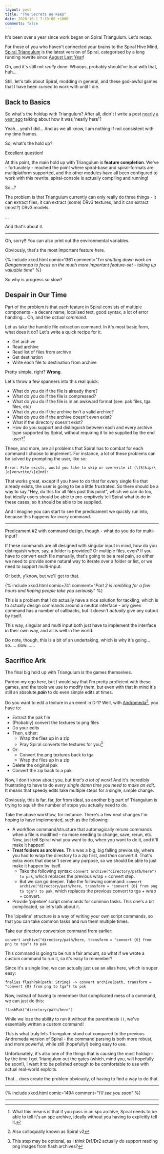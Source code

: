 ```yaml
---
layout: post
title: "The Secrets We Keep"
date: 2020-10-1 7:10:00 +1000
comments: false
---
```


It's been over a year since work began on Spiral Triangulum. Let's recap.

<!-- more -->

For those of you who haven't connected your brains to the Spiral Hive Mind, [Spiral Triangulum](https://wiki.spiralframework.info/Version_History#Spiral_-_Triangulum) is the latest version of Spiral, categorised by a long running rewrite since [August Last Year](https://github.com/SpiralFramework/Spiral/commit/b78e071866cf70d3b77dc11d71751dd477955b5a)!

Oh, and it's still not *really* done. Whoops, probably should've lead with that, huh...

Still, let's talk about Spiral, modding in general, and these god-awful games that I have been cursed to work with until I die.

## Back to Basics

So what's the holdup with Triangulum? After all, didn't I write a post [nearly a year ago](/2019/11/Where-Are-They-Now) talking about how it was 'nearly here'?

Yeah... yeah I did... And as we all know, I am nothing if not consistent with my time frames. 

So, what's the hold up?

Excellent question!

At this point, the main hold up with Triangulum is **feature completion**. We've - fortunately - reached the point where spiral-base and spiral-formats are multiplatform supported, and the other modules have all been configured to work with this rewrite. spiral-console is actually compiling and running!

So...?

The problem is that Triangulum currently can only really do three things - it can extract files, it can extract (some) DRv3 textures, and it can extract (most?) DRv3 models.

...

And that's about it.

---

Oh, sorry!! You can also print out the environmental variables.

Obviously, that's the most important feature here.

{% include xkcd.html comic=1361 comment="*I'm shutting down work on Danganronpa to focus on the much more important feature-set - taking up valuable time*" %}

So why is progress so slow?

## Despair in Our Time

Part of the problem is that each feature in Spiral consists of multiple components - a decent name, localised text, good syntax, a lot of error handling... Oh, and the *actual command*.

Let us take the humble file extraction command. In it's most basic form, what does it do? Let's write a quick recipe for it.

- Get archive
- Read archive
- Read list of files from archive
- Get destination
- Write each file to destination from archive

Pretty simple, right? **Wrong**.

Let's throw a few spanners into this real quick:
- What do you do if the file is already there?
- What do you do if the file is compressed?
- What do you do if the file is in an awkward format (see: pak files, tga files, etc)
- What do you do if the archive isn't a valid archive?
- What do you do if the archive doesn't even exist?
- What if the directory doesn't exist?
- How do you support and distinguish between each and every archive type supported by Spiral, without requiring it to be supplied by the end user?[^archive-end-user]

These, and more, are all problems that Spiral has to combat for each command I choose to implement. For instance, a lot of these problems can be solved by prompting the user, like so:

`Error: File exists, would you like to skip or overwrite it (\[S]kip/\[o]verwrite/\[e]nd): `

That works great, except if you have to do that for every single file that already exists, the user is going to be a little frustrated. So there should be a way to say "Hey, do this for all files past this point", which we can do too, but ideally users should be able to pre-emptively tell Spiral what to do in these cases, so it should be able to be supplied.

And I imagine you can start to see the predicament we quickly run into, because this happens for *every* command.

---

Predicament #2 with command design, though - what do you do for multi-input?

If these commands are all designed with singular input in mind, how do you distinguish when, say, a folder is provided? Or multiple files, even? If you have to convert each file manually, that's going to be a real pain, so either we need to provide some natural way to iterate over a folder or list, or we need to support multi-input.

Or both, y'know, but we'll get to that.

{% include xkcd.html comic=741 comment="*Part 2 is rambling for a few hours and hoping people take you seriously*" %}

This is a problem that I do actually have a nice solution for tackling, which is to actually design commands around a neutral interface - any given command has a number of callbacks, but it doesn't *actually* give any output by itself.

This way, singular and multi input both just have to implement the interface in their own way, and all is well in the world.

Do note, though, this is a bit of an undertaking, which is why it's going... so..... slow.......

## Sacrifice Ark

The final big hold up with Triangulum is the games themselves.

Pardon my ego here, but I would say that I'm pretty proficient with these games, and the tools we use to modify them, but even with that in mind it's still an absolute ***pain*** to do even simple edits at times.

Do you want to edit a texture in an event in Dr1? Well, with [Andromeda](https://wiki.spiralframework.info/Version_History#Spiral_-_Andromeda)[^andromeda], you have to:
- Extract the pak file
- (Probably) convert the textures to png files
- Do your edits
- Then, either:
    - Wrap the files up in a zip
    - Pray Spiral converts the textures for you[^ppak]
- Or:
    - Convert the png textures back to tga
    - Wrap the files up in a zip
- Delete the original pak
- Convert the zip back to a pak

Now, I don't know about you, but *that's a lot of work*! And it's incredibly frustrating to have to do *every single damn time you need to make an edit*. It means that speedy edits take multiple steps for a single, simple change.

Obviously, this is far, far, *far* from ideal, so another big part of Triangulum is trying to squish the number of steps you actually need to do.

Take the above workflow, for instance. There's a few neat changes I'm hoping to have implemented, such as the following:
- A workflow command/structure that automagically reruns commands when a file is modified - no more needing to change, save, rerun, etc. Now, just tell Spiral what you want to do, when you want to do it, and it'll make it happen!
- **Treat folders as archives**. This was a big, big failing previously, where you had to wrap the directory to a zip first, and *then* convert it. That's extra work that doesn't serve any purpose, so we should be able to just make it happen by itself.
    - Take the following syntax: `convert archive("directory/path/here") to pak`, which replaces the previous wrap + convert step.
    - But we can go deeper. Take the following command: `convert archive("directory/path/here, transform = "convert {0} from png to tga") to pak`, which replaces the previous convert to tga + wrap + convert.
- Provide 'pipeline' script commands for common tasks. This one's a bit complicated, so let's talk about it.

The 'pipeline' structure is a way of writing your own script commands, so that you can take common tasks and run them multiple times.

Take our directory conversion command from earlier:

`convert archive("directory/path/here, transform = "convert {0} from png to tga") to pak`

This command is going to be run a fair amount, so what if we wrote a custom command to run it, so it's easy to remember?

Since it's a single line, we can actually just use an alias here, which is super easy:

`fnalias flashPak(path: String) -> convert archive(path, transform = "convert {0} from png to tga") to pak`

Now, instead of having to remember that complicated mess of a command, we can just do this:

`flashPak("directory/path/here")`

While we lose the ability to run it without the parenthesis `()`, we've essentially written a custom command!

*This* is what truly lets Triangulum stand out compared to the previous Andromeda version of Spiral - the command parsing is both more robust, and more powerful, while still (hopefully!) being easy to use. 

Unfortunately, it's also one of the things that is causing the most holdup - by the time I get Triangulum out the gates (which, mind you, will hopefully be soon!), I want it to be polished enough to be comfortable to use with actual real-world exploits.

That... does create the problem obviously, of having to find a way to do that.

---

{% include xkcd.html comic=1494 comment="*I'll see you soon*" %}

---

[^archive-end-user]: What this means is that if you pass in an spc archive, Spiral needs to be able to tell it's an spc archive, ideally without you having to explicitly tell it.
[^andromeda]: Also colloquially known as Spiral v2
[^ppak]: This step may be optional, as I *think* Dr1/Dr2 actually do support reading png images from flash archives?